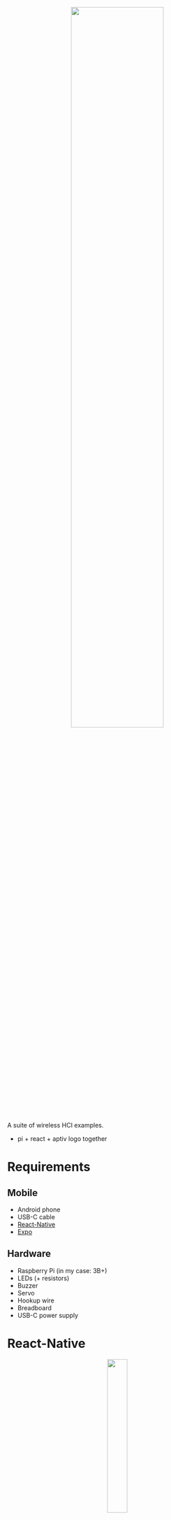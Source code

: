 <p align="center">
  <img width="65%" height="65%" src="https://i.ibb.co/7twxPvD/aptiv.png"/>  
</p>

A suite of wireless HCI examples.

- pi + react + aptiv logo together






# Requirements

## Mobile
  - Android phone
  - USB-C cable
  - [React-Native](https://reactnative.dev/)
  - [Expo](https://expo.io/)
  
## Hardware
  - Raspberry Pi (in my case: 3B+)
  - LEDs (+ resistors)
  - Buzzer
  - Servo
  - Hookup wire
  - Breadboard
  - USB-C power supply

# React-Native
<p align="center">
  <img width="30%" height="30%" src="https://i.ibb.co/NxhPBXZ/aptiv-taxitools-reactnative.png"/>  
</p>

# Raspberry Pi + Python3 + Flask
<p align="center">
  <img width="85%" height="85%" src="https://i.ibb.co/qCFzDNx/aptiv-taxitools-rpi.png"/>  
</p>

# Workflow
<p align="center">
  <img width="85%" height="85%" src="https://i.ibb.co/ByWBZq5/Aptiv-taxitools-Workflow.png"/>  
</p>


# Task
Your task is to create an interaction that allows the user to provide an input (e.g.
numeric combination, swipe, button press...) on a mobile phone, which results in an
output from more than one external output device connected to an arduino or other
microcontroller. The external output can be in any mode (or a combination of modes)
such as audio, visual, etc.

Feel free to think about any combination of input on the phone, and outputs, as well as
using readily available resources that you have at home.

An example of a desired interaction:

<em>User inputs a 4-digit code on the phone. If the code is correct, an LED turns green and
a speaker plays a “correct” sound. If the code is incorrect, the LED turns red and a
speaker plays an “incorrect” sound.</em>

# Contraints
- [x] Input of interaction is on a mobile phone. Application can be in any form (e.g. native app or web app) 
- [x] Output is on an external output device (which can be as simple as an LED or buzzer) connected to a microcontroller.
- [x] connection between input application and microcontroller can be any wireless form. It does not have to have a server/cloud component.
- [x] Must contain your own code (your choice of language). Can contain third party libraries (please comment those where used).
